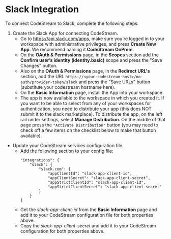 # Slack Integration

To connect CodeStream to Slack, complete the following steps.

1. Create the Slack App for connecting CodeStream.
    * Go to https://api.slack.com/apps, make sure you're logged in to your
      workspace with administrative privileges, and press **Create New App**. We
      recommend naming it **CodeStream OnPrem**.
    * On the **OAuth & Permissions** page, in the **Scopes** section add the
      **Confirm user’s identity (identity.basic)** scope and press the "Save
      Changes" button.
    * Also on the **OAuth & Permissions** page, in the **Redirect URL's**
      section, add the URL
      `https://<your-codestream-host>/no-auth/provider-token/slack`
      and press the "Save URLs" button (substitute your codestream hostname
      here).
    * On the **Basic Information** page, install the App into your workspace.
    * The app is now available to the workspace in which you created it. If you
      want to be able to select from any of your workspaces for authentication,
      you need to distribute your app (this does NOT submit it to the slack
      marketplace). To distribute the app, on the left rail under settings,
      select **Manage Distribution**. On the middle of that page press the
      `"Activate Distribution"` button (you may need to check off a few items on
      the checklist below to make that button available).

- Update your CodeStream services configuration file.
    - Add the following section to your config file:
      ```
      "integrations": {
          "slack": {
              "slack.com": {
                  "appClientId": "slack-app-client-id",
                  "appClientSecret": "slack-app-client-secret",
                  "appStrictClientId": "slack-app-client-id",
                  "appStrictClientSecret": "slack-app-client-secret"
              }
          }
      }
      ```
    - Get the *slack-app-client-id* from the **Basic Information** page and add
      it to your CodeStream configuration file for both properties above.
    - Copy the *slack-app-client-secret* and add it to your CodeStream
      configuration for both properties above.
